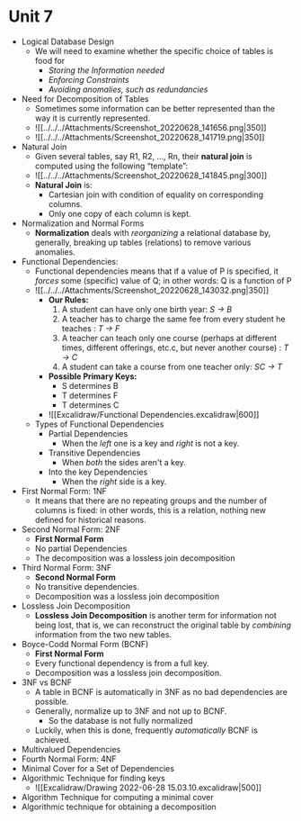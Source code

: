 # Unit 7

* Logical Database Design
  * We will need to examine whether the specific choice of tables is food for
    * *Storing the Information needed*
    * *Enforcing Constraints*
    * *Avoiding anomalies, such as redundancies*
* Need for Decomposition of Tables
  * Sometimes some information can be better represented than the way it is currently represented.
  * ![[../../../Attachments/Screenshot_20220628_141656.png|350]]
  * ![[../../../Attachments/Screenshot_20220628_141719.png|350]]
* Natural Join
  * Given several tables, say R1, R2, ..., Rn, their **natural join** is computed using the following “template”:
  * ![[../../../Attachments/Screenshot_20220628_141845.png|300]]
  * **Natural Join** is:
    * Cartesian join with condition of equality on corresponding columns.
    * Only one copy of each column is kept.
* Normalization and Normal Forms
  * **Normalization** deals with *reorganizing* a relational database by, generally, breaking up tables (relations) to remove various anomalies.
* Functional Dependencies:
  * Functional dependencies means that if a value of P is specified, it *forces* some (specific) value of Q; in other words: Q is a function of P
  * ![[../../../Attachments/Screenshot_20220628_143032.png|350]]
    * **Our Rules:**
      1. A student can have only one birth year: *S → B*
      2. A teacher has to charge the same fee from every student he teaches : *T → F*
      3. A teacher can teach only one course (perhaps at different times, different offerings, etc.c, but never another course) : *T → C*
      4. A student can take a course from one teacher only: *SC → T*
    * **Possible Primary Keys:**
      * S determines B
      * T determines F
      * T determines C
    * ![[Excalidraw/Functional Dependencies.excalidraw|600]]
  * Types of Functional Dependencies
    * Partial Dependencies
      * When the *left* one is a key and *right* is not a key.
    * Transitive Dependencies
      * When *both* the sides aren't a key.
    * Into the key Dependencies
      * When the *right* side is a key.
* First Normal Form: 1NF
  * It means that there are no repeating groups and the number of columns is fixed: in other words, this is a relation, nothing new defined for historical reasons.
* Second Normal Form: 2NF
  * **First Normal Form**
  * No partial Dependencies
  * The decomposition was a lossless join decomposition
* Third Normal Form: 3NF
  * **Second Normal Form**
  * No transitive dependencies.
  * Decomposition was a lossless join decomposition
* Lossless Join Decomposition
  * **Lossless Join Decomposition** is another term for information not being lost, that is, we can reconstruct the original table by *combining* information from the two new tables.
* Boyce-Codd Normal Form (BCNF)
  * **First Normal Form**
  * Every functional dependency is from a full key.
  * Decomposition was a lossless join decomposition.
* 3NF vs BCNF
  * A table in BCNF is automatically in 3NF as no bad dependencies are possible.
  * Generally, normalize up to 3NF and not up to BCNF.
    * So the database is not fully normalized
  * Luckily, when this is done, frequently *automatically* BCNF is achieved.
* Multivalued Dependencies
* Fourth Normal Form: 4NF
* Minimal Cover for a Set of Dependencies
* Algorithmic Technique for finding keys
  * ![[Excalidraw/Drawing 2022-06-28 15.03.10.excalidraw|500]]
* Algorithm Technique for computing a minimal cover
* Algorithmic technique for obtaining a decomposition